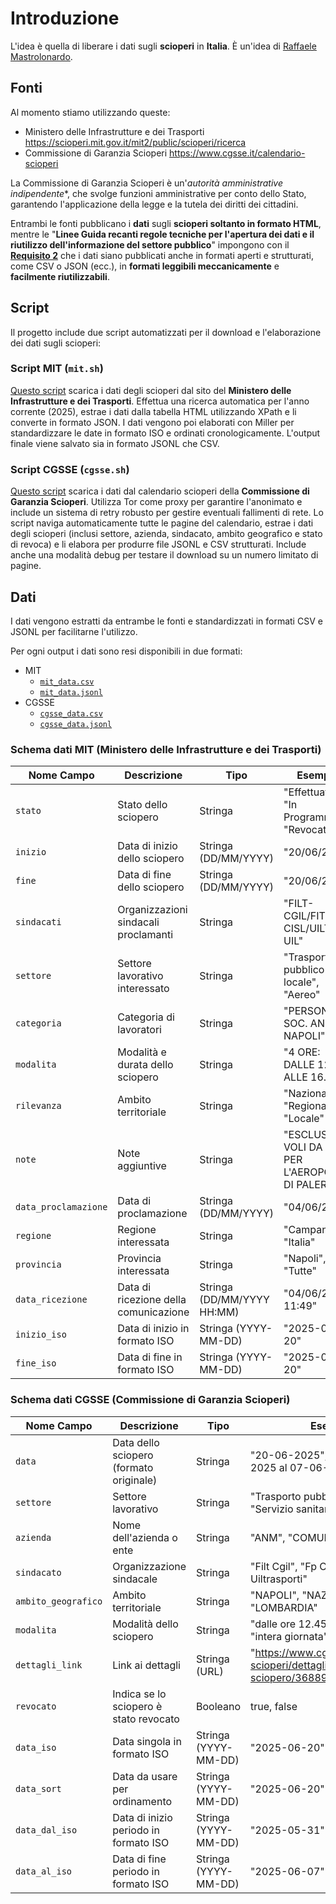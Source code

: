 # Introduzione

L'idea è quella di liberare i dati sugli **scioperi** in **Italia**. È un'idea di [Raffaele Mastrolonardo](https://www.linkedin.com/in/mastrolonardo/).

## Fonti

Al momento stiamo utilizzando queste:

- Ministero delle Infrastrutture e dei Trasporti <https://scioperi.mit.gov.it/mit2/public/scioperi/ricerca>
- Commissione di Garanzia Scioperi <https://www.cgsse.it/calendario-scioperi>

La Commissione di Garanzia Scioperi è un'*autorità amministrative indipendente**, che svolge funzioni amministrative per conto dello Stato, garantendo l'applicazione della legge e la tutela dei diritti dei cittadini.

Entrambi le fonti pubblicano i **dati** sugli **scioperi soltanto in formato HTML**, mentre le "**Linee Guida recanti regole tecniche per l'apertura dei dati e il riutilizzo dell'informazione del settore pubblico**" impongono con il [**Requisito 2**](https://ondata.github.io/linee-guida-opendata/capitolo-4.html#req-2) che i dati siano pubblicati anche in formati aperti e strutturati, come CSV o JSON (ecc.), in **formati leggibili meccanicamente** e **facilmente riutilizzabili**.

## Script

Il progetto include due script automatizzati per il download e l'elaborazione dei dati sugli scioperi:

### Script MIT (`mit.sh`)

[Questo script](scripts/mit.sh) scarica i dati degli scioperi dal sito del **Ministero delle Infrastrutture e dei Trasporti**. Effettua una ricerca automatica per l'anno corrente (2025), estrae i dati dalla tabella HTML utilizzando XPath e li converte in formato JSON. I dati vengono poi elaborati con Miller per standardizzare le date in formato ISO e ordinati cronologicamente. L'output finale viene salvato sia in formato JSONL che CSV.

### Script CGSSE (`cgsse.sh`)

[Questo script](scripts/cgsse.sh) scarica i dati dal calendario scioperi della **Commissione di Garanzia Scioperi**. Utilizza Tor come proxy per garantire l'anonimato e include un sistema di retry robusto per gestire eventuali fallimenti di rete. Lo script naviga automaticamente tutte le pagine del calendario, estrae i dati degli scioperi (inclusi settore, azienda, sindacato, ambito geografico e stato di revoca) e li elabora per produrre file JSONL e CSV strutturati. Include anche una modalità debug per testare il download su un numero limitato di pagine.

## Dati

I dati vengono estratti da entrambe le fonti e standardizzati in formati CSV e JSONL per facilitarne l'utilizzo.

Per ogni output i dati sono resi disponibili in due formati:

- MIT
  - [`mit_data.csv`](data/mit/mit_data.csv)
  - [`mit_data.jsonl`](data/mit/mit_data.jsonl)
- CGSSE
  - [`cgsse_data.csv`](data/cgsse/cgsse_data.csv)
  - [`cgsse_data.jsonl`](data/cgsse/cgsse_data.jsonl)

### Schema dati MIT (Ministero delle Infrastrutture e dei Trasporti)

| Nome Campo | Descrizione | Tipo | Esempio |
|------------|-------------|------|---------|
| `stato` | Stato dello sciopero | Stringa | "Effettuato", "In Programma", "Revocato" |
| `inizio` | Data di inizio dello sciopero | Stringa (DD/MM/YYYY) | "20/06/2025" |
| `fine` | Data di fine dello sciopero | Stringa (DD/MM/YYYY) | "20/06/2025" |
| `sindacati` | Organizzazioni sindacali proclamanti | Stringa | "FILT-CGIL/FIT-CISL/UILT-UIL" |
| `settore` | Settore lavorativo interessato | Stringa | "Trasporto pubblico locale", "Aereo" |
| `categoria` | Categoria di lavoratori | Stringa | "PERSONALE SOC. ANM DI NAPOLI" |
| `modalita` | Modalità e durata dello sciopero | Stringa | "4 ORE: DALLE 12.45 ALLE 16.45" |
| `rilevanza` | Ambito territoriale | Stringa | "Nazionale", "Regionale", "Locale" |
| `note` | Note aggiuntive | Stringa | "ESCLUSI I VOLI DA E PER L'AEROPORTO DI PALERMO" |
| `data_proclamazione` | Data di proclamazione | Stringa (DD/MM/YYYY) | "04/06/2025" |
| `regione` | Regione interessata | Stringa | "Campania", "Italia" |
| `provincia` | Provincia interessata | Stringa | "Napoli", "Tutte" |
| `data_ricezione` | Data di ricezione della comunicazione | Stringa (DD/MM/YYYY HH:MM) | "04/06/2025 11:49" |
| `inizio_iso` | Data di inizio in formato ISO | Stringa (YYYY-MM-DD) | "2025-06-20" |
| `fine_iso` | Data di fine in formato ISO | Stringa (YYYY-MM-DD) | "2025-06-20" |

### Schema dati CGSSE (Commissione di Garanzia Scioperi)

| Nome Campo | Descrizione | Tipo | Esempio |
|------------|-------------|------|---------|
| `data` | Data dello sciopero (formato originale) | Stringa | "20-06-2025", "Dal 31-05-2025 al 07-06-2025" |
| `settore` | Settore lavorativo | Stringa | "Trasporto pubblico locale", "Servizio sanitario nazionale" |
| `azienda` | Nome dell'azienda o ente | Stringa | "ANM", "COMUNE DI GENOVA" |
| `sindacato` | Organizzazione sindacale | Stringa | "Filt Cgil", "Fp Cgil, Fit Cisl, Uiltrasporti" |
| `ambito_geografico` | Ambito territoriale | Stringa | "NAPOLI", "NAZIONALE", "LOMBARDIA" |
| `modalita` | Modalità dello sciopero | Stringa | "dalle ore 12.45 alle ore 16.45", "intera giornata" |
| `dettagli_link` | Link ai dettagli | Stringa (URL) | "https://www.cgsse.it/calendario-scioperi/dettaglio-sciopero/368896" |
| `revocato` | Indica se lo sciopero è stato revocato | Booleano | true, false |
| `data_iso` | Data singola in formato ISO | Stringa (YYYY-MM-DD) | "2025-06-20" |
| `data_sort` | Data da usare per ordinamento | Stringa (YYYY-MM-DD) | "2025-06-20" |
| `data_dal_iso` | Data di inizio periodo in formato ISO | Stringa (YYYY-MM-DD) | "2025-05-31" |
| `data_al_iso` | Data di fine periodo in formato ISO | Stringa (YYYY-MM-DD) | "2025-06-07" |
